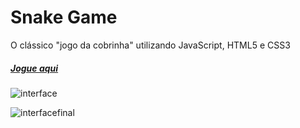 # Snake Game 
O clássico "jogo da cobrinha" utilizando JavaScript, HTML5 e CSS3

##### [Jogue aqui](https://biancafsilva.github.io/snake-game/)

![interface](https://user-images.githubusercontent.com/60801421/84192996-2b239500-aa71-11ea-9ec7-c3c45852d34c.jpg)

![interfacefinal](https://user-images.githubusercontent.com/60801421/84195800-8bb4d100-aa75-11ea-8b2f-9dcb4cc2ece4.jpg)

